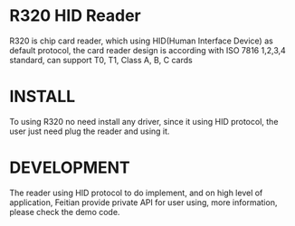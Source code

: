 R320 HID Reader
======
R320 is chip card reader, which using HID(Human Interface Device) as default protocol, the card reader design is according with ISO 7816 1,2,3,4 standard, can support T0, T1, Class A, B, C cards

INSTALL
==
To using R320 no need install any driver, since it using HID protocol, the user just need plug the reader and using it.


DEVELOPMENT
==
The reader using HID protocol to do implement, and on high level of application, Feitian provide private API for user using, more information, please check the demo code.